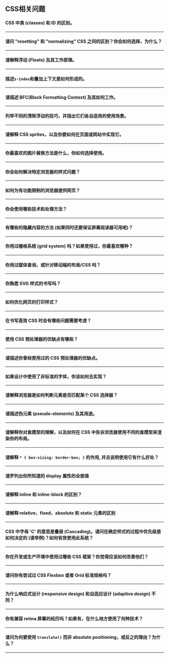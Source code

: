 ## CSS相关问题

#### CSS 中类 (classes) 和 ID 的区别。



---



#### 请问 "resetting" 和 "normalizing" CSS 之间的区别？你会如何选择，为什么？

---

#### 请解释浮动 (Floats) 及其工作原理。

---

#### 描述`z-index`和叠加上下文是如何形成的。

---

#### 请描述 BFC(Block Formatting Context) 及其如何工作。

---

#### 列举不同的清除浮动的技巧，并指出它们各自适用的使用场景。

---

#### 请解释 CSS sprites，以及你要如何在页面或网站中实现它。

---

#### 你最喜欢的图片替换方法是什么，你如何选择使用。

---

#### 你会如何解决特定浏览器的样式问题？

---

#### 如何为有功能限制的浏览器提供网页？

---

#### 你会使用哪些技术和处理方法？

---
#### 有哪些的隐藏内容的方法 (如果同时还要保证屏幕阅读器可用呢)？

---
#### 你用过栅格系统 (grid system) 吗？如果使用过，你最喜欢哪种？

---
#### 你用过媒体查询，或针对移动端的布局/CSS 吗？

---
#### 你熟悉 SVG 样式的书写吗？

---
#### 如何优化网页的打印样式？

---
#### 在书写高效 CSS 时会有哪些问题需要考虑？

---
#### 使用 CSS 预处理器的优缺点有哪些？

---
#### 请描述你曾经使用过的 CSS 预处理器的优缺点。

---
#### 如果设计中使用了非标准的字体，你该如何去实现？

---
#### 请解释浏览器是如何判断元素是否匹配某个 CSS 选择器？

---
#### 请描述伪元素 (pseudo-elements) 及其用途。

---
#### 请解释你对盒模型的理解，以及如何在 CSS 中告诉浏览器使用不同的盒模型来渲染你的布局。

---
#### 请解释 `* { box-sizing: border-box; }` 的作用, 并且说明使用它有什么好处？

---
#### 请罗列出你所知道的 display 属性的全部值

---
#### 请解释 inline 和 inline-block 的区别？

---
#### 请解释 relative、fixed、absolute 和 static 元素的区别

---
#### CSS 中字母 'C' 的意思是叠层 (Cascading)。请问在确定样式的过程中优先级是如何决定的 (请举例)？如何有效使用此系统？

---
#### 你在开发或生产环境中使用过哪些 CSS 框架？你觉得应该如何改善他们？

---
#### 请问你有尝试过 CSS Flexbox 或者 Grid 标准规格吗？

---
#### 为什么响应式设计 (responsive design) 和自适应设计 (adaptive design) 不同？

---
#### 你有兼容 retina 屏幕的经历吗？如果有，在什么地方使用了何种技术？

---
#### 请问为何要使用 `translate()` 而非 absolute positioning，或反之的理由？为什么？

---